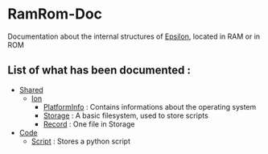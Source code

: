# RamRom-Doc
Documentation about the internal structures of [Epsilon](https://github.com/numworks/epsilon), located in RAM or in ROM

## List of what has been documented :

- [Shared](/Shared/)
  - [Ion](/Shared/Ion/)
    - [PlatformInfo](/Shared/Ion/PlatformInfo.md) : Contains informations about the operating system
    - [Storage](/Shared/Ion/Storage.md) : A basic filesystem, used to store scripts
    - [Record](/Shared/Ion/Storage.md#record) : One file in Storage
- [Code](/Code/)
  - [Script](Script.md) : Stores a python script
